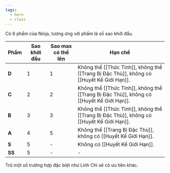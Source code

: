 ```yaml
---
tags:
  - hero
  - class
---
```

Có 6 phẩm của Ninja, tương ứng với phẩm là số sao khởi đầu.

| Phẩm   | Sao khởi đầu | Sao max có thể lên | Hạn chế                                                                                  |
| ------ | ------------ | ------------------ | ---------------------------------------------------------------------------------------- |
| **D**  | 1            | 1                  | Không thể [[Thức Tỉnh]], không thể [[Trang Bị Đặc Thù]], không có [[Huyết Kế Giới Hạn]]. |
| **C**  | 2            | 2                  | Không thể [[Thức Tỉnh]], không thể [[Trang Bị Đặc Thù]], không có [[Huyết Kế Giới Hạn]]. |
| **B**  | 3            | 3                  | Không thể [[Thức Tỉnh]], không thể [[Trang Bị Đặc Thù]], không có [[Huyết Kế Giới Hạn]]. |
| **A**  | 4            | 5                  | Không thể [[Trang Bị Đặc Thù]], không có [[Huyết Kế Giới Hạn]].                          |
| **S**  | 5            | -                  | Không có [[Huyết Kế Giới Hạn]].                                                          |
| **SS** | 5            | -                  | -                                                                                        |
Trừ một số trường hợp đặc biệt như Lính Chì sẽ có ưu tiên khác.